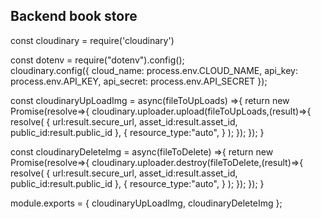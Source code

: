 ## Backend book store
const cloudinary = require('cloudinary')

const dotenv = require("dotenv").config();      
cloudinary.config({ 
  cloud_name: process.env.CLOUD_NAME, 
  api_key: process.env.API_KEY, 
  api_secret: process.env.API_SECRET 
});


const cloudinaryUpLoadImg = async(fileToUpLoads) =>{
    return new Promise(resolve=>{
        cloudinary.uploader.upload(fileToUpLoads,(result)=>{
            resolve(
                {
                    url:result.secure_url,
                    asset_id:result.asset_id,
                    public_id:result.public_id
                },
                {
                    resource_type:"auto",
                }
            );
        });
    });
}

const cloudinaryDeleteImg = async(fileToDelete) =>{
    return new Promise(resolve=>{
        cloudinary.uploader.destroy(fileToDelete,(result)=>{
            resolve(
                {
                    url:result.secure_url,
                    asset_id:result.asset_id,
                    public_id:result.public_id
                },
                {
                    resource_type:"auto",
                }
            );
        });
    });
}

module.exports = {
    cloudinaryUpLoadImg,
    cloudinaryDeleteImg
};